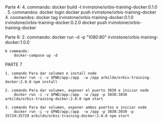  Parte 4:
 	4. commando:
 		docker build -t irvinstone/orbis-training-docker:0.1.0 .
	5. commandos:
		docker login
		docker push irvinstone/orbis-training-docker
	4. coomandos:
		docker tag irvinstone/orbis-training-docker:0.1.0 irvinstone/orbis-training-docker:0.2.0
		docker push irvinstone/orbis-training-docker

Parte 6:
	2. commando:
		docker run -d -p "1080:80" irvinstone/orbis-training-docker:1.0.0

	6 commando:
		docker-compose up -d

PARTE 7

	1. comando Para dar volumen e install node
		docker run -i -v $PWD/app:/app  -w /app arbildo/orbis-training-docker:2.0.0 npm install

	2. comando Para dar volumen, exponer el puerto 3030 e iniciar node
		docker run -i -v $PWD/app:/app  -w /app -p 3030:3030 arbildo/orbis-training-docker:2.0.0 npm start
	
	3. comando Para dar volumen, exponer ambos puertos e iniciar node
		docker run -i -v $PWD/app:/app  -w /app -p 3030:3030 -p 35729:35729 arbildo/orbis-training-docker:2.0.0 npm start
